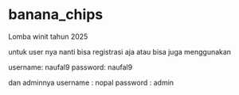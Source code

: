 # banana_chips
Lomba winit tahun 2025 

untuk user nya nanti bisa registrasi aja atau bisa juga menggunakan

username: naufal9
password: naufal9

dan adminnya 
username : nopal
password : admin
